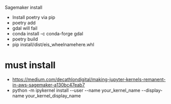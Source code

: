 Sagemaker install

- Install poetry via pip
- poetry add
- gdal will fail
- conda install -c conda-forge gdal
- poetry build
- pip install/dist/eis_wheelnamehere.whl

# must install
- https://medium.com/decathlondigital/making-jupyter-kernels-remanent-in-aws-sagemaker-a130bc47eab7
- python -m ipykernel install --user --name your_kernel_name --display-name your_kernel_display_name